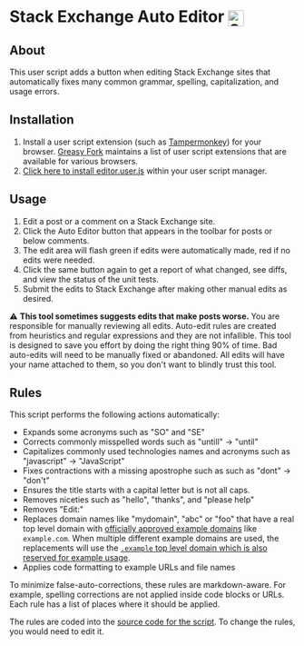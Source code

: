# Stack Exchange Auto Editor <img alt="Stack Exchange Auto Editor Logo" src="https://i.imgur.com/79qYzkQ.png" style="width:1em;height:1em;vertical-align:sub">

## About

This user script adds a button when editing Stack Exchange sites that automatically fixes many common grammar, spelling, capitalization, and usage errors.

## Installation

1. Install a user script extension (such as [Tampermonkey](https://www.tampermonkey.net/)) for your browser. [Greasy Fork](https://greasyfork.org/en) maintains a list of user script extensions that are available for various browsers.
2. [Click here to install editor.user.js](https://github.com/stephenostermiller/Stack-Exchange-Auto-Editor/raw/master/editor.user.js) within your user script manager.

## Usage

1. Edit a post or a comment on a Stack Exchange site.
1. Click the Auto Editor button that appears in the toolbar for posts or below comments.
1. The edit area will flash green if edits were automatically made, red if no edits were needed.
1. Click the same button again to get a report of what changed, see diffs, and view the status of the unit tests.
1. Submit the edits to Stack Exchange after making other manual edits as desired.

⚠️ **This tool sometimes suggests edits that make posts worse.** You are responsible for manually reviewing all edits. Auto-edit rules are created from heuristics and regular expressions and they are not infallible. This tool is designed to save you effort by doing the right thing 90% of time. Bad auto-edits will need to be manually fixed or abandoned. All edits will have your name attached to them, so you don't want to blindly trust this tool.

## Rules

This script performs the following actions automatically:

 - Expands some acronyms such as "SO" and "SE"
 - Corrects commonly misspelled words such as "untill" → "until"
 - Capitalizes commonly used technologies names and acronyms such as "javascript" → "JavaScript"
 - Fixes contractions with a missing apostrophe such as  such as "dont" → "don't"
 - Ensures the title starts with a capital letter but is not all caps.
 - Removes niceties such as "hello", "thanks", and "please help"
 - Removes "Edit:"
 - Replaces domain names like "mydomain", "abc" or "foo" that have a real top level domain with [officially approved example domains](https://datatracker.ietf.org/doc/html/rfc2606#section-3) like `example.com`. When multiple different example domains are used, the replacements will use the [`.example` top level domain which is also reserved for example usage](https://datatracker.ietf.org/doc/html/rfc2606#section-2).
 - Applies code formatting to example URLs and file names

To minimize false-auto-corrections, these rules are markdown-aware. For example, spelling corrections are not applied inside code blocks or URLs. Each rule has a list of places where it should be applied.

The rules are coded into the [source code for the script](https://github.com/stephenostermiller/Stack-Exchange-Auto-Editor/blob/master/editor.user.js). To change the rules, you would need to edit it.
